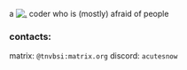 a [![.](https://skillicons.dev/icons?i=rust,c,haskell,lua,ruby,python,js)](https://skillicons.dev) coder who is (mostly) afraid of people
### contacts:
matrix: `@tnvbsi:matrix.org`
discord: `acutesnow`
